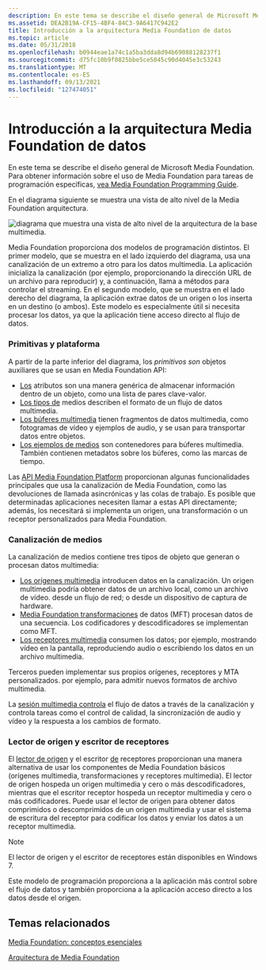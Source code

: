 ```yaml
---
description: En este tema se describe el diseño general de Microsoft Media Foundation. Para obtener información sobre cómo usar Media Foundation tareas de programación específicas, vea Media Foundation Programming Guide(Guía de programación de aplicaciones).
ms.assetid: DEA2B19A-CF15-4BF4-84C3-9A6417C942E2
title: Introducción a la arquitectura Media Foundation de datos
ms.topic: article
ms.date: 05/31/2018
ms.openlocfilehash: b0944eae1a74c1a5ba3dda8d94b69088128237f1
ms.sourcegitcommit: d75fc10b9f0825bbe5ce5045c90d4045e3c53243
ms.translationtype: MT
ms.contentlocale: es-ES
ms.lasthandoff: 09/13/2021
ms.locfileid: "127474051"
---
```

# <a name="overview-of-the-media-foundation-architecture"></a>Introducción a la arquitectura Media Foundation de datos

En este tema se describe el diseño general de Microsoft Media Foundation. Para obtener información sobre el uso de Media Foundation para tareas de programación específicas, [vea Media Foundation Programming Guide](media-foundation-programming-guide.md).

En el diagrama siguiente se muestra una vista de alto nivel de la Media Foundation arquitectura.

![diagrama que muestra una vista de alto nivel de la arquitectura de la base multimedia.](images/mfarch01.png)

Media Foundation proporciona dos modelos de programación distintos. El primer modelo, que se muestra en el lado izquierdo del diagrama, usa una canalización de un extremo a otro para los datos multimedia. La aplicación inicializa la canalización (por ejemplo, proporcionando la dirección URL de un archivo para reproducir) y, a continuación, llama a métodos para controlar el streaming. En el segundo modelo, que se muestra en el lado derecho del diagrama, la aplicación extrae datos de un origen o los inserta en un destino (o ambos). Este modelo es especialmente útil si necesita procesar los datos, ya que la aplicación tiene acceso directo al flujo de datos.

### <a name="primitives-and-platform"></a>Primitivas y plataforma

A partir de la parte inferior del diagrama, los *primitivos son* objetos auxiliares que se usan en Media Foundation API:

-   [Los](attributes-and-properties.md) atributos son una manera genérica de almacenar información dentro de un objeto, como una lista de pares clave-valor.
-   [Los tipos de](media-types.md) medios describen el formato de un flujo de datos multimedia.
-   [Los búferes multimedia](media-buffers.md) tienen fragmentos de datos multimedia, como fotogramas de vídeo y ejemplos de audio, y se usan para transportar datos entre objetos.
-   [Los ejemplos de medios](media-samples.md) son contenedores para búferes multimedia. También contienen metadatos sobre los búferes, como las marcas de tiempo.

Las [API Media Foundation Platform](media-foundation-platform-apis.md) proporcionan algunas funcionalidades principales que usa la canalización de Media Foundation, como las devoluciones de llamada asincrónicas y las colas de trabajo. Es posible que determinadas aplicaciones necesiten llamar a estas API directamente; además, los necesitará si implementa un origen, una transformación o un receptor personalizados para Media Foundation.

### <a name="media-pipeline"></a>Canalización de medios

La canalización de medios contiene tres tipos de objeto que generan o procesan datos multimedia:

-   [Los orígenes multimedia](media-sources.md) introducen datos en la canalización. Un origen multimedia podría obtener datos de un archivo local, como un archivo de vídeo. desde un flujo de red; o desde un dispositivo de captura de hardware.
-   [Media Foundation transformaciones](media-foundation-transforms.md) de datos (MFT) procesan datos de una secuencia. Los codificadores y descodificadores se implementan como MFT.
-   [Los receptores multimedia](media-sinks.md) consumen los datos; por ejemplo, mostrando vídeo en la pantalla, reproduciendo audio o escribiendo los datos en un archivo multimedia.

Terceros pueden implementar sus propios orígenes, receptores y MTA personalizados. por ejemplo, para admitir nuevos formatos de archivo multimedia.

La [sesión multimedia controla](media-session.md) el flujo de datos a través de la canalización y controla tareas como el control de calidad, la sincronización de audio y vídeo y la respuesta a los cambios de formato.

### <a name="source-reader-and-sink-writer"></a>Lector de origen y escritor de receptores

El [lector de origen](source-reader.md) y el escritor [de](sink-writer.md) receptores proporcionan una manera alternativa de usar los componentes de Media Foundation básicos (orígenes multimedia, transformaciones y receptores multimedia). El lector de origen hospeda un origen multimedia y cero o más descodificadores, mientras que el escritor receptor hospeda un receptor multimedia y cero o más codificadores. Puede usar el lector de origen para obtener datos comprimidos o descomprimidos de un origen multimedia y usar el sistema de escritura del receptor para codificar los datos y enviar los datos a un receptor multimedia.

> [!Note]  
> El lector de origen y el escritor de receptores están disponibles en Windows 7.

 

Este modelo de programación proporciona a la aplicación más control sobre el flujo de datos y también proporciona a la aplicación acceso directo a los datos desde el origen.

## <a name="related-topics"></a>Temas relacionados

<dl> <dt>

[Media Foundation: conceptos esenciales](media-foundation-programming--essential-concepts.md)
</dt> <dt>

[Arquitectura de Media Foundation](media-foundation-architecture.md)
</dt> </dl>

 

 



